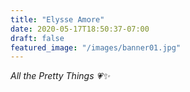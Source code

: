 ```yaml
---
title: "Elysse Amore"
date: 2020-05-17T18:50:37-07:00
draft: false
featured_image: "/images/banner01.jpg"
---
```


*All the Pretty Things 💗✨*
